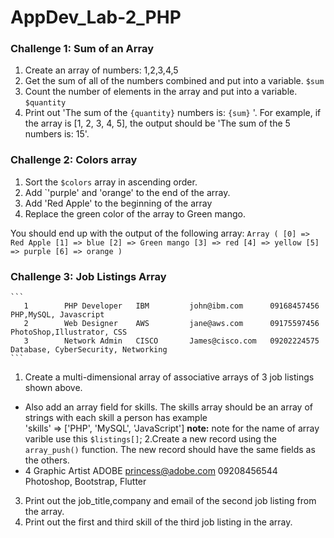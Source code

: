 # AppDev_Lab-2_PHP

### Challenge 1: Sum of an Array
1. Create an array of numbers: 1,2,3,4,5 <br>
2. Get the sum of all of the numbers combined and put into a variable. `$sum`<br>
3. Count the number of elements in the array and put into a variable. `$quantity` <br>
4. Print out 'The sum of the `{quantity}` numbers is: `{sum}` '. For example, if the array is [1, 2, 3, 4, 5], the output should be 'The sum of the 5 numbers is: 15'. <br>

### Challenge 2: Colors array
1. Sort the `$colors` array in ascending order.
2. Add `'purple' and 'orange' to the end of the array.
3. Add 'Red Apple' to the beginning of the array
4. Replace the green color of the array to Green mango.

You should end up with the output of the following array: `Array ( [0] => Red Apple [1] => blue [2] => Green mango [3] => red [4] => yellow [5] => purple [6] => orange )`

### Challenge 3: Job Listings Array

    ```
       1        PHP Developer   IBM         john@ibm.com      09168457456     PHP,MySQL, Javascript 
       2        Web Designer    AWS         jane@aws.com      09175597456     PhotoShop,Illustrator, CSS
       3        Network Admin   CISCO       James@cisco.com   09202224575     Database, CyberSecurity, Networking 
    ```
1. Create a multi-dimensional array of associative arrays of 3 job listings shown above.
- Also add an array field for skills. The skills array should be an array of strings with each skill a person has example
        <br>'skills' => ['PHP', 'MySQL', 'JavaScript']
        **note:** note for the name of array varible use this `$listings[]`;
2.Create a new record using the `array_push()` function. The new record should have the same fields as the others.
- 4   Graphic Artist   ADOBE       princess@adobe.com   09208456544  Photoshop, Bootstrap, Flutter 
3. Print out the job_title,company and email of the second job listing from the array.
4. Print out the first and third skill of the third job listing in the array.

